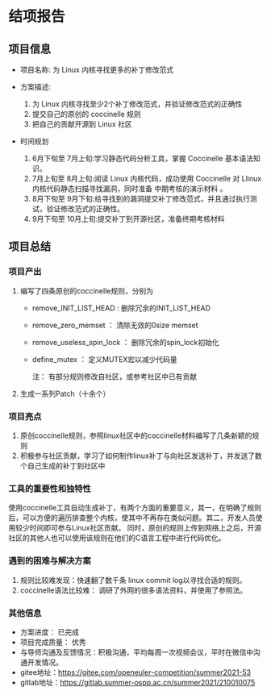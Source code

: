 # 结项报告

## 项目信息

- 项目名称: 为 Linux 内核寻找更多的补丁修改范式

- 方案描述:
    1. 为 Linux 内核寻找至少2个补丁修改范式，并验证修改范式的正确性
    2. 提交自己的原创的 coccinelle 规则
    3. 把自己的贡献开源到 Linux 社区

- 时间规划
    1. 6月下旬至 7月上旬:学习静态代码分析工具，掌握 Coccinelle 基本语法知识。
    2. 7月上旬至 8月上旬:阅读 Linux 内核代码，成功使用 Coccinelle 对 Llinux 内核代码静态扫描寻找漏洞，同时准备 中期考核的演示材料 。
    3. 8月下旬至 9月下旬:给寻找到的漏洞提交补丁修改范式，并且通过执行测试，验证修改范式的正确性。
    4. 9月下旬至 10月上旬:提交补丁到开源社区，准备终期考核材料

## 项目总结

### 项目产出

1. 编写了四条原创的coccinelle规则，分别为

    - remove_INIT_LIST_HEAD :  删除冗余的INIT_LIST_HEAD

    - remove_zero_memset ： 清除无效的0size memset

    - remove_useless_spin_lock ： 删除冗余的spin_lock初始化

    - define_mutex  ： 定义MUTEX宏以减少代码量

      

      注： 有部分规则修改自社区，或参考社区中已有贡献

      

2. 生成一系列Patch（十余个）

### 项目亮点

1. 原创coccinelle规则，参照linux社区中的coccinelle材料编写了几条新颖的规则
2. 积极参与社区贡献，学习了如何制作linux补丁与向社区发送补丁，并发送了数个自己生成的补丁到社区中

### 工具的重要性和独特性

使用coccinelle工具自动生成补丁，有两个方面的重要意义，其一，在明确了规则后，可以方便的遍历排查整个内核，使其中不再存在类似问题。其二，开发人员使用较少时间即可参与Linux社区贡献。 同时，原创的规则上传到网络上之后，开源社区的其他人也可以使用该规则在他们的C语言工程中进行代码优化。

### 遇到的困难与解决方案

1. 规则比较难发现：快速翻了数千条 linux commit log以寻找合适的规则。
2. coccinelle语法比较难： 调研了外网的很多语法资料，并使用了参照法。

### 其他信息

- 方案进度： 已完成
- 项目完成质量： 优秀
- 与导师沟通及反馈情况：积极沟通，平均每周一次视频会议，平时在微信中沟通开发情况。
- gitee地址：https://gitee.com/openeuler-competition/summer2021-53
- gitlab地址：https://gitlab.summer-ospp.ac.cn/summer2021/210010075